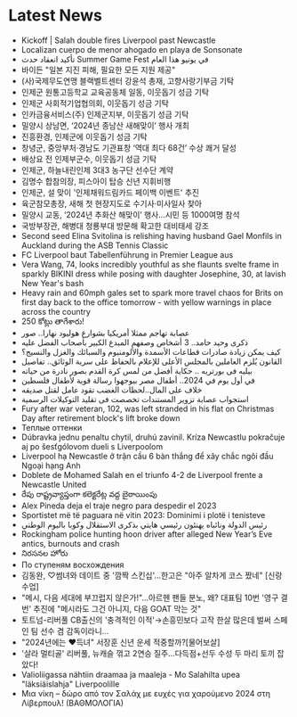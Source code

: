 # Latest News
-  Kickoff | Salah double fires Liverpool past Newcastle
-  Localizan cuerpo de menor ahogado en playa de Sonsonate
-  تأكيد انعقاد حدث Summer Game Fest في يونيو هذا العام
-  바이든 "일본 지진 피해, 필요한 모든 지원 제공"
-  (사)국제무도연맹 블랙벨트센터 강윤석 총재, 고향사랑기부금 기탁
-  인제군 원통고등학교 교육공동체 일동, 이웃돕기 성금 기탁
-  인제군 사회적기업협의회, 이웃돕기 성금 기탁
-  인카금융서비스(주) 인제군지부, 이웃돕기 성금 기탁
-  밀양시 상남면, ‘2024년 종남산 새해맞이’ 행사 개최
-  진흥환경, 인제군에 이웃돕기 성금 기탁
-  창녕군, 중앙부처·경남도 기관표창 ‘역대 최다 68건’ 수상 쾌거 달성
-  배상요 전 인제부군수, 이웃돕기 성금 기탁
-  인제군, 하늘내린인제 3대3 농구단 선수단 계약
-  김명수 합참의장, 피스아이 탑승 신년 지휘비행
-  인제군, 설 맞이 '인제채워드림카드 페이백 이벤트' 추진
-  육군참모총장, 새해 첫 현장지도로 수기사·미사일사 찾아
-  밀양시 교동, ‘2024년 추화산 해맞이’ 행사…시민 등 1000여명 참석
-  국방부장관, 해병대 청룡부대 방문해 확고한 대비태세 강조
-  Second seed Elina Svitolina is relishing having husband Gael Monfils in Auckland during the ASB Tennis Classic
-  FC Liverpool baut Tabellenführung in Premier League aus
-  Vera Wang, 74, looks incredibly youthful as she flaunts svelte frame in sparkly BIKINI dress while posing with daughter Josephine, 30, at lavish New Year's bash
-  Heavy rain and 60mph gales set to spark more travel chaos for Brits on first day back to the office tomorrow - with yellow warnings in place across the country
-  250 కోట్లు తాగేశారు!
-  عصابة تهاجم ممثلا أمريكيا بشوارع هوليود نهارا.. صور
-  ذكرى وحيد حامد.. 3 أشخاص وصفهم المبدع الكبير بأصحاب الفضل عليه
-  كيف يمكن زيادة صادرات قطاعات الأسمدة والألومنيوم والسبائك والغزل والنسيج؟
-  القانون يُلزم العاملين بالمجلس الأعلى للإعلام بالحفاظ على سرية الوثائق.. تفاصيل
-  بيليه فى بورتريه .. حكاية أفضل من لمس كرة القدم بصور نادرة من حياته
-  في أول يوم في 2024.. أطفال مصر بيوجهوا رسالة قوية لأطفال فلسطين
-  خلاف على المال..لحظات الغضب تقود عامل لقتل صديقه
-  استجواب عصابة تزوير المستندات تخصصت فى تقليد التوكيلات الرسمية
-  Fury after war veteran, 102, was left stranded in his flat on Christmas Day after retirement block's lift broke down
-  Теплые оттенки
-  Dúbravka jednu penaltu chytil, druhú zavinil. Kríza Newcastlu pokračuje aj po šesťgólovom dueli s Liverpoolom
-  Liverpool hạ Newcastle ở trận cầu 6 bàn thắng để xây chắc ngôi đầu Ngoại hạng Anh
-  Doblete de Mohamed Salah en el triunfo 4-2 de Liverpool frente a Newcastle United
-  రేపు రాష్ట్రవ్యాప్తంగా కలెక్టరేట్ల వద్ద బైఠాయింపు
-  Alex Pineda deja el traje negro para despedir el 2023
-  Sportistet më të paguara në vitin 2023: Dominimi i plotë i tenisteve
-  رئيس الدولة ونائباه يهنئون رئيسي هايتي بذكرى الاستقلال وكوبا باليوم الوطني
-  Rockingham police hunting hoon driver after alleged New Year’s Eve antics, burnouts and crash
-  నిరసనల హోరు
-  По ступеням восхождения
-  김동완, ♡썸녀와 데이트 중 '깜짝 스킨십'…한고은 "아주 알차게 코스 짰네" [신랑수업]
-  "메시, 다음 세대에 부끄럽지 않은가!"…아르헨 팬들 분노, 왜? 대표팀 10번 '영구 결번' 추진에 "메시라도 그건 아니지, 다음 GOAT 막는 것"
-  토트넘-리버풀 CB출신의 '충격적인 이적'→손흥민보다 고작 한살 많은데 벌써 스페인 팀 선수 겸 감독이라니…
-  "2024년에는 ♥득녀" 서장훈 신년 운세 적중할까?[물어보살]
-  '살라 멀티골' 리버풀, 뉴캐슬 꺾고 2연승 질주...다득점+선두 수성 두 마리 토끼 잡았다!
-  Valioliigassa nähtiin draamaa ja maaleja - Mo Salahilta upea "läksiäislahja" Liverpoolille
-  Μια νίκη – δώρο από τον Σαλάχ με ευχές για χαρούμενο 2024 στη Λίβερπουλ! (ΒΑΘΜΟΛΟΓΙΑ)
